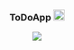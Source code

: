 <h3 align="center">ToDoApp <img src="https://user-images.githubusercontent.com/5679180/79618120-0daffb80-80be-11ea-819e-d2b0fa904d07.gif" width="20px"></h3>
<p align="center">
  <img src="https://github.com/burningmannn/TodoApp/blob/main/TodoList/Assets.xcassets/ToDoApp.gif" />
</p>
